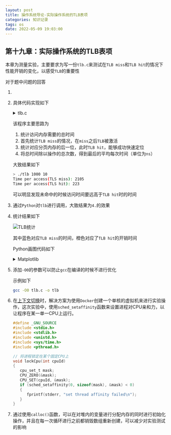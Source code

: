 ```yaml
---
layout: post
title: 操作系统导论-实际操作系统的TLB表项
categories: 知识记录
tags: os
date: 2022-05-09 19:03:00
---
```


## 第十九章：实际操作系统的TLB表项

本章为测量实验，主要要求为写一份`tlb.c`来测试在`TLB miss`和`TLB hit`的情况下性能开销的变化，以感受`TLB`的重要性

对于题中问题的回答

1.

2. 具体代码实现如下

   <details>

   <summary>tlb.c</summary>

   ```c
   #define _GNU_SOURCE
   #include <stdio.h>
   #include <stdlib.h>
   #include <unistd.h>
   #include <sys/time.h>
   #include <pthread.h>

   // 将进程锁定在某个固定CPU上
   void lockCpu(int cpuId)
   {
      cpu_set_t mask;
      CPU_ZERO(&mask);
      CPU_SET(cpuId, &mask);
      if (sched_setaffinity(0, sizeof(mask), &mask) < 0)
      {
         fprintf(stderr, "set thread affinity failed\n");
      }
   }

   int main(int argc, char *argv[])
   {
      if (argc != 3)
      {
         fprintf(stderr, "Usage: ./tlb pages trials");
         exit(EXIT_FAILURE);
      }

      // 将进程锁定在CPU0上
      lockCpu(0);

      // 申请页的数量
      int page_numebr = atoi(argv[1]);
      int trials = atoi(argv[2]);

      if (page_numebr <= 0)
      {
         fprintf(stderr, "Invaild Input");
         exit(EXIT_FAILURE);
      }

      int jump = sysconf(_SC_PAGE_SIZE) / sizeof(int);

      struct timespec start, end;
      struct timespec start_hit, end_hit;

      int sum_miss = 0;
      int sum_hit = 0;

      int cnt = 0;

      while (trials--)
      {
         for (int step = 0; step < page_numebr * jump; step += jump)
         {
               cnt++;
               int *array = calloc(page_numebr, getpagesize());

               // 计算TLB miss的时间
               clock_gettime(CLOCK_PROCESS_CPUTIME_ID, &start);
               array[step] += 0;
               clock_gettime(CLOCK_PROCESS_CPUTIME_ID, &end);
               sum_miss += end.tv_nsec - start.tv_nsec;

               // 计算TLB hit的时间
               clock_gettime(CLOCK_PROCESS_CPUTIME_ID, &start_hit);
               array[step + 1] += 0;
               clock_gettime(CLOCK_PROCESS_CPUTIME_ID, &end_hit);
               sum_hit += end_hit.tv_nsec - start_hit.tv_nsec;
               free(array);
         }
      }
      int miss_average = sum_miss / cnt;
      int hit_average = sum_hit / cnt;

      printf("Time per access(TLS miss): %d\n", miss_average);
      printf("Time per access(TLS hit): %d\n", hit_average);

      return 0;
   }
   ```

   </details>

   该程序主要思路为
   1. 统计访问内存需要的总时间
   2. 首先统计`TLB miss`的情况，在`miss`之后`TLB`被激活
   3. 统计对应分页内存的后一位，此时`TLB hit`，能够成功快速定位
   4. 将总时间除以操作的总次数，得到最后的平均每次时间（单位为`ns`）

   大致结果如下

   ```sh
   > ./tlb 1000 10
   Time per access(TLS miss): 2105
   Time per access(TLS hit): 223
   ```

   可以明显发现未命中的时候访问时间要远高于`TLB hit`时的时间

3. 通过`Python`对`tlb`进行调用，大致结果为`4.`的效果

4. 统计结果如下

   ![TLB统计](https://lsky.halc.top/ZAwW4O.png)

   其中蓝色对应`TLB miss`的时间，橙色对应了`TLB hit`的开销时间

   Python画图代码如下

   <details>

   <summary>Matplotlib</summary>

   ```python
      import os
      import sys
      import re
      import matplotlib.pyplot as plt


      def execRelocation(page_number, trival):
         r = os.popen(
            './tlb %d %d' % (page_number, trival))
         text = r.read()
         pattern = r"(\d+)"
         tlb = re.findall(pattern, text)
         r.close()
         return tlb


      page_number = sys.argv[1]
      trival = sys.argv[2]

      hit_time_access = []
      miss_time_access = []
      vpn_n = []

      for vpn in range(1, int(page_number), 128):
         print(str(vpn) + "/" + str(page_number))
         tlb = execRelocation(vpn, int(trival))
         hit_time_access.append(int(tlb[0]))
         miss_time_access.append(int(tlb[1]))
         vpn_n.append(vpn)

      plt.xlabel("Virtual Page Number")
      plt.ylabel("Time Per Access")

      plt.scatter(vpn_n, hit_time_access, label="Hit")
      plt.scatter(vpn_n, miss_time_access, label="Miss")

      plt.savefig("./paging.png")
   ```

   </details>

5. 添加`-O0`的参数可以防止`gcc`在编译的时候不进行优化

   示例如下

   ```sh
   gcc -O0 tlb.c -o tlb
   ```

6. 在[上下文切换](./2022-03-25-ostep_hw_3.md)时，解决方案为使用`Docker`创建一个单核的虚拟机来进行实验操作，这次实验中，使用`sched_setaffinity`函数来设置进程对CPU亲和力，以让程序在某一单一CPU上运行。

   ```c
   #define _GNU_SOURCE
   #include <stdio.h>
   #include <stdlib.h>
   #include <unistd.h>
   #include <sys/time.h>
   #include <pthread.h>

   // 将进程锁定在某个固定CPU上
   void lockCpu(int cpuId)
   {
      cpu_set_t mask;
      CPU_ZERO(&mask);
      CPU_SET(cpuId, &mask);
      if (sched_setaffinity(0, sizeof(mask), &mask) < 0)
      {
         fprintf(stderr, "set thread affinity failed\n");
      }
   }
   ```

7. 通过使用`calloc()`函数，可以在对堆内的变量进行分配内存的同时进行初始化操作，并且在每一次循环进行之前都销毁数组重新创建，可以减少对实验测试的影响
